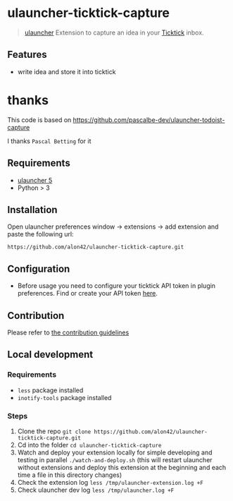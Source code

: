 # ulauncher-ticktick-capture

> [ulauncher](https://ulauncher.io/) Extension to capture an idea in your [Ticktick](https://ticktick.com/) inbox.

## Features

- write idea and store it into ticktick

# thanks
This code is based on 
https://github.com/pascalbe-dev/ulauncher-todoist-capture

I thanks `Pascal Betting` for it

## Requirements

- [ulauncher 5](https://ulauncher.io/)
- Python > 3

## Installation

Open ulauncher preferences window -> extensions -> add extension and paste the following url:

`https://github.com/alon42/ulauncher-ticktick-capture.git`

## Configuration

- Before usage you need to configure your ticktick API token in plugin preferences. Find or create your API token [here](https://app.ticktick.com/app/settings/integrations/developer).

## Contribution

Please refer to [the contribution guidelines](./CONTRIBUTING.md)

## Local development

### Requirements

- `less` package installed
- `inotify-tools` package installed

### Steps

1. Clone the repo `git clone https://github.com/alon42/ulauncher-ticktick-capture.git`
2. Cd into the folder `cd ulauncher-ticktick-capture`
3. Watch and deploy your extension locally for simple developing and testing in parallel `./watch-and-deploy.sh` (this will restart ulauncher without extensions and deploy this extension at the beginning and each time a file in this directory changes)
4. Check the extension log `less /tmp/ulauncher-extension.log +F`
5. Check ulauncher dev log `less /tmp/ulauncher.log +F`
